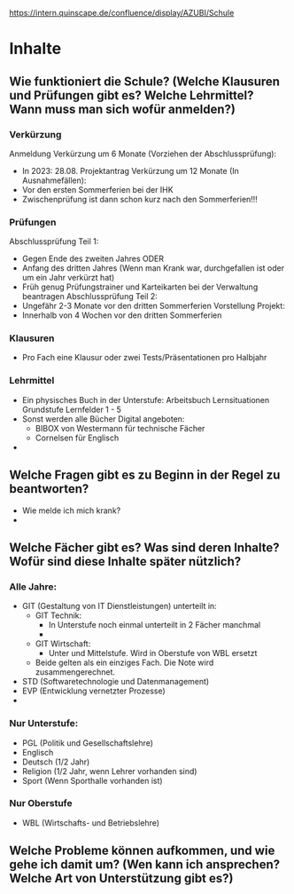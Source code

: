 https://intern.quinscape.de/confluence/display/AZUBI/Schule

# Inhalte
## Wie funktioniert die Schule? (Welche Klausuren und Prüfungen gibt es? Welche Lehrmittel? Wann muss man sich wofür anmelden?)

### Verkürzung

Anmeldung Verkürzung um 6 Monate (Vorziehen der Abschlussprüfung): 
- In 2023: 28.08. Projektantrag
Verkürzung um 12 Monate (In Ausnahmefällen):
- Vor den ersten Sommerferien bei der IHK
- Zwischenprüfung ist dann schon kurz nach den Sommerferien!!!

### Prüfungen

Abschlussprüfung Teil 1:
- Gegen Ende des zweiten Jahres ODER
- Anfang des dritten Jahres (Wenn man Krank war, durchgefallen ist oder um ein Jahr verkürzt hat)
- Früh genug Prüfungstrainer und Karteikarten bei der Verwaltung beantragen
Abschlussprüfung Teil 2:
- Ungefähr 2-3 Monate vor den dritten Sommerferien
Vorstellung Projekt:
- Innerhalb von 4 Wochen vor den dritten Sommerferien

### Klausuren

- Pro Fach eine Klausur oder zwei Tests/Präsentationen pro Halbjahr

### Lehrmittel

- Ein physisches Buch in der Unterstufe: Arbeitsbuch Lernsituationen Grundstufe Lernfelder 1 - 5
- Sonst werden alle Bücher Digital angeboten:
	- BIBOX von Westermann für technische Fächer
	- Cornelsen für Englisch
- 

## Welche Fragen gibt es zu Beginn in der Regel zu beantworten?

- Wie melde ich mich krank?
- 

## Welche Fächer gibt es? Was sind deren Inhalte? Wofür sind diese Inhalte später nützlich?

### Alle Jahre:

- GIT (Gestaltung von IT Dienstleistungen) unterteilt in:
	- GIT Technik:
		- In Unterstufe noch einmal unterteilt in 2 Fächer manchmal
		- 
	- GIT Wirtschaft:
		- Unter und Mittelstufe. Wird in Oberstufe von WBL ersetzt
	- Beide gelten als ein einziges Fach. Die Note wird zusammengerechnet.
- STD (Softwaretechnologie und Datenmanagement)
- EVP (Entwicklung vernetzter Prozesse)
- 
### Nur Unterstufe:
- PGL (Politik und Gesellschaftslehre)
- Englisch
- Deutsch (1/2 Jahr)
- Religion (1/2 Jahr, wenn Lehrer vorhanden sind)
- Sport (Wenn Sporthalle vorhanden ist)

### Nur Oberstufe

- WBL (Wirtschafts- und Betriebslehre)

## Welche Probleme können aufkommen, und wie gehe ich damit um? (Wen kann ich ansprechen? Welche Art von Unterstützung gibt es?)